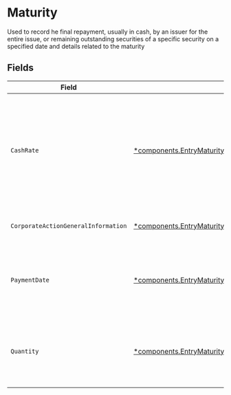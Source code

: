 # Maturity

Used to record he final repayment, usually in cash, by an issuer for the entire issue, or remaining outstanding securities of a specific security on a specified date and details related to the maturity


## Fields

| Field                                                                                                                                   | Type                                                                                                                                    | Required                                                                                                                                | Description                                                                                                                             | Example                                                                                                                                 |
| --------------------------------------------------------------------------------------------------------------------------------------- | --------------------------------------------------------------------------------------------------------------------------------------- | --------------------------------------------------------------------------------------------------------------------------------------- | --------------------------------------------------------------------------------------------------------------------------------------- | --------------------------------------------------------------------------------------------------------------------------------------- |
| `CashRate`                                                                                                                              | [*components.EntryMaturityCashRate](../../models/components/entrymaturitycashrate.md)                                                   | :heavy_minus_sign:                                                                                                                      | The rate (raw value, not a percentage, example: 50% will be .5 in this field) at which cash will be disbursed to the shareholder        | {<br/>"value": "0.25"<br/>}                                                                                                             |
| `CorporateActionGeneralInformation`                                                                                                     | [*components.EntryMaturityCorporateActionGeneralInformation](../../models/components/entrymaturitycorporateactiongeneralinformation.md) | :heavy_minus_sign:                                                                                                                      | Common fields for corporate actions                                                                                                     |                                                                                                                                         |
| `PaymentDate`                                                                                                                           | [*components.EntryMaturityPaymentDate](../../models/components/entrymaturitypaymentdate.md)                                             | :heavy_minus_sign:                                                                                                                      | The anticipated payment date at the depository                                                                                          | {<br/>"day": 14,<br/>"month": 5,<br/>"year": 2024<br/>}                                                                                 |
| `Quantity`                                                                                                                              | [*components.EntryMaturityQuantity](../../models/components/entrymaturityquantity.md)                                                   | :heavy_minus_sign:                                                                                                                      | The trade position quantity used to calculate the disbursed amount                                                                      | {<br/>"value": "100.00"<br/>}                                                                                                           |